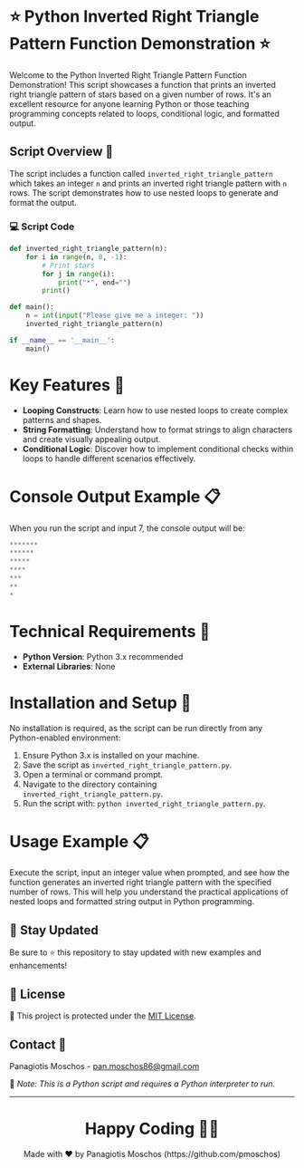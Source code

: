 # ⭐ Python Inverted Right Triangle Pattern Function Demonstration ⭐

Welcome to the Python Inverted Right Triangle Pattern Function Demonstration! This script showcases a function that prints an inverted right triangle pattern of stars based on a given number of rows. It's an excellent resource for anyone learning Python or those teaching programming concepts related to loops, conditional logic, and formatted output.

## Script Overview 📘

The script includes a function called `inverted_right_triangle_pattern` which takes an integer `n` and prints an inverted right triangle pattern with `n` rows. The script demonstrates how to use nested loops to generate and format the output.

### :computer: Script Code

```python
def inverted_right_triangle_pattern(n):
    for i in range(n, 0, -1):
        # Print stars
        for j in range(i):
            print("*", end="")
        print()

def main():
    n = int(input("Please give me a integer: "))
    inverted_right_triangle_pattern(n)

if __name__ == '__main__':
    main()
```

# Key Features 🌟
- **Looping Constructs**: Learn how to use nested loops to create complex patterns and shapes.
- **String Formatting**: Understand how to format strings to align characters and create visually appealing output.
- **Conditional Logic**: Discover how to implement conditional checks within loops to handle different scenarios effectively.

# Console Output Example 📋
When you run the script and input 7, the console output will be:

```python
*******
******
*****
****
***
**
*
```

# Technical Requirements 🔧
- **Python Version**: Python 3.x recommended
- **External Libraries**: None

# Installation and Setup 🚀
No installation is required, as the script can be run directly from any Python-enabled environment:

1. Ensure Python 3.x is installed on your machine.
2. Save the script as `inverted_right_triangle_pattern.py`.
3. Open a terminal or command prompt.
4. Navigate to the directory containing `inverted_right_triangle_pattern.py`.
5. Run the script with: `python inverted_right_triangle_pattern.py`.

# Usage Example 📋
Execute the script, input an integer value when prompted, and see how the function generates an inverted right triangle pattern with the specified number of rows. This will help you understand the practical applications of nested loops and formatted string output in Python programming.

## 📢 Stay Updated

Be sure to ⭐ this repository to stay updated with new examples and enhancements!

## 📄 License
🔐 This project is protected under the [MIT License](https://mit-license.org/).


## Contact 📧
Panagiotis Moschos - pan.moschos86@gmail.com

🔗 *Note: This is a Python script and requires a Python interpreter to run.*

---
<h1 align=center>Happy Coding 👨‍💻 </h1>

<p align="center">
  Made with ❤️ by Panagiotis Moschos (https://github.com/pmoschos)
</p>